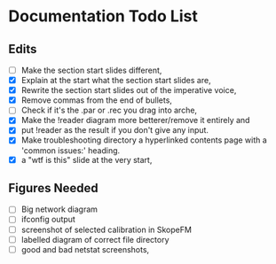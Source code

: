 # Documentation Todo List
## Edits
 - [ ] Make the section start slides different,
 - [x] Explain at the start what the section start slides are,
 - [x] Rewrite the section start slides out of the imperative voice,
 - [x] Remove commas from the end of bullets,
 - [ ] Check if it's the .par or .rec you drag into arche,
 - [x] Make the !reader diagram more betterer/remove it entirely and
 - [x] put !reader as the result if you don't give any input.
 - [x] Make troubleshooting directory a hyperlinked contents page with a 'common issues:' heading.
 - [x] a "wtf is this" slide at the very start,
## Figures Needed
 - [ ] Big network diagram
 - [ ] ifconfig output
 - [ ] screenshot of selected calibration in SkopeFM
 - [ ] labelled diagram of correct file directory
 - [ ] good and bad netstat screenshots,
